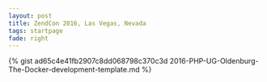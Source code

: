 ```yaml
---
layout: post
title: ZendCon 2016, Las Vegas, Nevada
tags: startpage
fade: right
---
```

{% gist ad65c4e41fb2907c8dd068798c370c3d 2016-PHP-UG-Oldenburg-The-Docker-development-template.md %}
